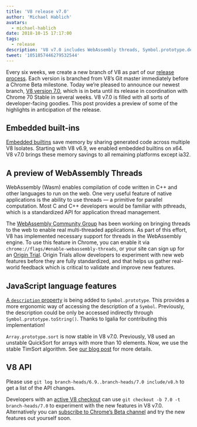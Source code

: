 ```yaml
---
title: 'V8 release v7.0'
author: 'Michael Hablich'
avatars:
  - michael-hablich
date: 2018-10-15 17:17:00
tags:
  - release
description: 'V8 v7.0 includes WebAssembly threads, Symbol.prototype.description, and embedded built-ins on more platforms!'
tweet: '1051857446279532544'
---
```

Every six weeks, we create a new branch of V8 as part of our [release process](/docs/release-process). Each version is branched from V8’s Git master immediately before a Chrome Beta milestone. Today we’re pleased to announce our newest branch, [V8 version 7.0](https://chromium.googlesource.com/v8/v8.git/+log/branch-heads/7.0), which is in beta until its release in coordination with Chrome 70 Stable in several weeks. V8 v7.0 is filled with all sorts of developer-facing goodies. This post provides a preview of some of the highlights in anticipation of the release.

<!--truncate-->
## Embedded built-ins

[Embedded builtins](/blog/embedded-builtins) save memory by sharing generated code across multiple V8 Isolates. Starting with V8 v6.9, we enabled embedded builtins on x64. V8 v7.0 brings these memory savings to all remaining platforms except ia32.

## A preview of WebAssembly Threads

WebAssembly (Wasm) enables compilation of code written in C++ and other languages to run on the web. One very useful feature of native applications is the ability to use threads — a primitive for parallel computation. Most C and C++ developers would be familiar with pthreads, which is a standardized API for application thread management.

The [WebAssembly Community Group](https://www.w3.org/community/webassembly/) has been working on bringing threads to the web to enable real multi-threaded applications. As part of this effort, V8 has implemented necessary support for threads in the WebAssembly engine. To use this feature in Chrome, you can enable it via `chrome://flags/#enable-webassembly-threads`, or your site can sign up for an [Origin Trial](https://github.com/GoogleChrome/OriginTrials). Origin Trials allow developers to experiment with new web features before they are fully standardized, and that helps us gather real-world feedback which is critical to validate and improve new features.

## JavaScript language features

[A `description` property](https://tc39.es/proposal-Symbol-description/) is being added to `Symbol.prototype`. This provides a more ergonomic way of accessing the description of a `Symbol`. Previously, the description could be only be accessed indirectly through `Symbol.prototype.toString()`. Thanks to Igalia for contributing this implementation!

`Array.prototype.sort` is now stable in V8 v7.0. Previously, V8 used an unstable QuickSort for arrays with more than 10 elements. Now, we use the stable TimSort algorithm. See [our blog post](/blog/array-sort) for more details.

## V8 API

Please use `git log branch-heads/6.9..branch-heads/7.0 include/v8.h` to get a list of the API changes.

Developers with an [active V8 checkout](/docs/source-code#using-git) can use `git checkout -b 7.0 -t branch-heads/7.0` to experiment with the new features in V8 v7.0. Alternatively you can [subscribe to Chrome’s Beta channel](https://www.google.com/chrome/browser/beta.html) and try the new features out yourself soon.
